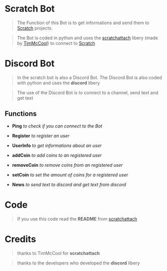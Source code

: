 # Scratch Bot

> The Function of this Bot is to get informations and 
> send them to [Scratch](https://scratch.mit.edu/) projects.

> The Bot is coded in python and uses the [scratchattach](https://github.com/TimMcCool/scratchattach)
> libery (made by [TimMcCool](https://scratch.mit.edu/users/TimMcCool)) to connect to [Scratch](https://scratch.mit.edu/)

# Discord Bot

> In the scratch bot is also a Discord Bot. The Discord Bot is also coded with python and uses the **discord** libery

> The use of the Discord Bot is to connect to a channel, send text and get text

## Functions

 - **Ping** *to check if you can connect to the Bot*
 
 - **Register** *to register an user*
 
 - **UserInfo** *to get informations about an user*
 
 - **addCoin** *to add coins to an registered user*
 
 - **removeCoin** *to remove coins from an registered user*
 
 - **setCoin** *to set the amount of coins for a registered user*

- **News** *to send text to discord and get text from discord*


# Code

> If you use this code read the **README** from [scratchattach](https://github.com/TimMcCool/scratchattach)


# Credits

> thanks to TimMcCool for **scratchattach**

> thanks to the developers who developed the **discord** libery
